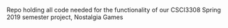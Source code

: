 Repo holding all code needed for the functionality of our CSCI3308 Spring 2019 semester project, Nostalgia Games